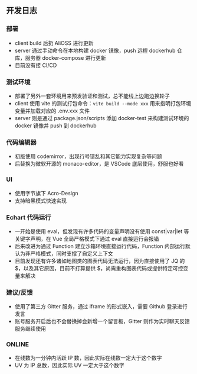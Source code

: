 ## 开发日志

### 部署
- client build 后扔 AliOSS 进行更新
- server 通过手动命令在本地构建 docker 镜像，push 远程 dockerhub 仓库，服务器 docker-compose 进行更新
- 目前没有接 CI/CD


### 测试环境
- 部署了另外一套环境用来预发验证和测试，总不能线上边跑边换轮子
- client 使用 vite 的测试打包命令：`vite build --mode xxx` 用来指明打包环境变量并加载对应的 .env.xxx 文件
- server 则是通过 package.json/scripts 添加 docker-test 来构建测试环境的 docker 镜像并 push 到 dockerhub


### 代码编辑器
- 初版使用 codemirror，出现行号错乱和其它能力实现复杂等问题
- 后替换为微软开源的 monaco-editor，是 VSCode 底层使用，舒服也好看


### UI
- 使用字节旗下 Acro-Design
- 支持暗黑模式快速实现


### Echart 代码运行
- 一开始是使用 eval，但发现有许多代码的变量声明没有使用 const|var|let 等关键字声明，在 Vue 全局严格模式下通过 eval 直接运行会报错
- 后来改进为通过 Function 建立沙箱环境直接运行代码，Function 内部运行默认为非严格模式，同时支撑了自定义上下文
- 目前发现还有许多诸如地图类的图表代码无法运行，因为直接使用了 JQ 的 $，以及其它原因，目前不打算提供 $，尚需重构图表代码或提供特定可控变量来解决


### 建议/反馈
- 使用了第三方 Gitter 服务，通过 iframe 的形式嵌入，需要 Github 登录进行发言
- 账号服务开启后也不会替换掉会新增一个留言板，Gitter 则作为实时聊天反馈服务继续使用

### ONLINE
- 在线数为一分钟内活跃 IP 数，因此实际在线数一定大于这个数字
- UV 为 IP 总数，因此实际 UV 一定大于这个数字



